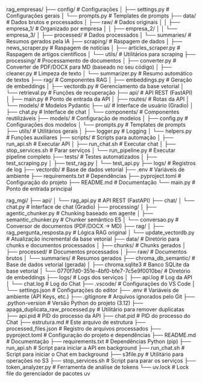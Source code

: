 rag_empresas/
├── config/                     # Configurações
│   ├── settings.py             # Configurações gerais
│   └── prompts.py              # Templates de prompts
├── data/                       # Dados brutos e processados
│   ├── raw/                    # Dados originais
│   │   ├── empresa_1/          # Organizado por empresa
│   │   ├── empresa_2/
│   │   └── empresa_3/
│   ├── processed/              # Dados processados
│   └── summaries/              # Resumos gerados pela IA
├── scraping/                   # Raspagem de dados
│   ├── news_scraper.py         # Raspagem de notícias
│   ├── articles_scraper.py     # Raspagem de artigos científicos
│   └── utils/                  # Utilitários para scraping
├── processing/                 # Processamento de documentos
│   ├── converter.py            # Converter de PDF/DOCX para MD (baseado no seu código)
│   ├── cleaner.py              # Limpeza de texto
│   └── summarizer.py           # Resumo automático de textos
├── rag/                        # Componentes RAG
│   ├── embeddings.py           # Geração de embeddings
│   ├── vectordb.py             # Gerenciamento da base vetorial
│   └── retrieval.py            # Funções de recuperação
├── api/                        # API REST (FastAPI)
│   ├── main.py                 # Ponto de entrada da API
│   ├── routes/                 # Rotas da API
│   └── models/                 # Modelos Pydantic
├── ui/                         # Interface de usuário (Gradio)
│   ├── chat.py                 # Interface de chat
│   └── components/             # Componentes reutilizáveis
├── models/                     # Configuração de modelos
│   ├── config.py               # Configurações dos modelos
│   └── prompts.py              # Templates de prompts
├── utils/                      # Utilitários gerais
│   ├── logger.py               # Logging
│   └── helpers.py              # Funções auxiliares
├── scripts/                    # Scripts para automação
│   ├── run_api.sh              # Executar API
│   ├── run_chat.sh             # Executar chat
│   ├── stop_services.sh        # Parar serviços
│   └── run_pipeline.py         # Executar pipeline completo
├── tests/                      # Testes automatizados
│   ├── test_scraping.py
│   ├── test_rag.py
│   └── test_api.py
├── logs/                       # Registros de log
├── vectordb/                   # Base de dados vetorial
├── .env                        # Variáveis de ambiente
├── requirements.txt            # Dependências
├── pyproject.toml              # Configuração do projeto
├── README.md                   # Documentação
└── main.py                     # Ponto de entrada principal


rag_mgi/ 
├── api/
│   └── rag_api.py              # API REST (FastAPI)
├── chat/
│   └── chat.py                 # Interface de chat (Gradio)
├── processing/
│   ├── agentic_chunker.py      # Chunking baseado em agente
│   ├── semantic_chunker.py     # Chunker semântico E5
│   └── conversao.py            # Conversor de documentos (PDF/DOCX -> MD)
├── rag/
│   ├── rag_pergunta_resposta.py # Lógica RAG original
│   └── update_vectordb.py      # Atualização incremental da base vetorial
├── data/                       # Diretório para chunks e documentos processados
│   ├── chunks/                 # Chunks gerados
│   ├── processed/              # Documentos processados
│   ├── raw/                    # Documentos brutos
│   └── summaries/              # Resumos gerados
├── chroma_db_semantic/         # Base de dados vetorial (gerada)
│   ├── chroma.sqlite3          # Banco SQLite da base vetorial 
│   └── 0770f7d0-351e-4bf0-bfe7-7c5e9f0010be/ # Diretório de embeddings
├── logs/                       # Logs dos serviços
│   ├── api.log                 # Log da API
│   └── chat.log                # Log do Chat
├── .vscode/                    # Configurações do VS Code
│   └── settings.json           # Configurações do editor
├── .env                        # Variáveis de ambiente (API Keys, etc.)
├── .gitignore                  # Arquivos ignorados pelo Git
├── .python-version             # Versão Python do projeto (3.12)
├── apaga_duplicata_raw_processed.py # Utilitário para remover duplicatas
├── api.pid                     # PID do processo da API
├── chat.pid                    # PID do processo do Chat
├── estrutura.md                # Este arquivo de estrutura
├── processed_files.json        # Registro de arquivos processados
├── pyproject.toml              # Configuração do projeto e dependências
├── README.md                   # Documentação
├── requirements.txt            # Dependências Python (pip)
├── run_api.sh                  # Script para iniciar a API em background
├── run_chat.sh                 # Script para iniciar o Chat em background
├── s3file.py                   # Utilitário para operações no S3
├── stop_services.sh            # Script para parar os serviços
├── token_analyzer.py           # Ferramenta de análise de tokens
└── uv.lock                     # Lock file do gerenciador de pacotes uv

